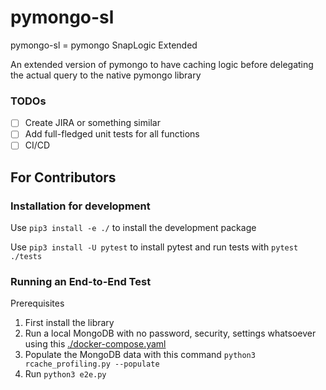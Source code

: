 # pymongo-sl
pymongo-sl = pymongo SnapLogic Extended

An extended version of pymongo to have caching logic before delegating the actual query to the native pymongo library

### TODOs
- [ ] Create JIRA or something similar
- [ ] Add full-fledged unit tests for all functions
- [ ] CI/CD 

## For Contributors

### Installation for development
Use `pip3 install -e ./` to install the development package

Use `pip3 install -U pytest` to install pytest and run tests with `pytest ./tests`

### Running an End-to-End Test 
Prerequisites
1. First install the library 
2. Run a local MongoDB with no password, security, settings whatsoever using this [./docker-compose.yaml](https://github.com/peem5210/pymongo-sl/blob/master/docker-compose.yaml)
3. Populate the MongoDB data with this command `python3 rcache_profiling.py --populate`
4. Run `python3 e2e.py`




